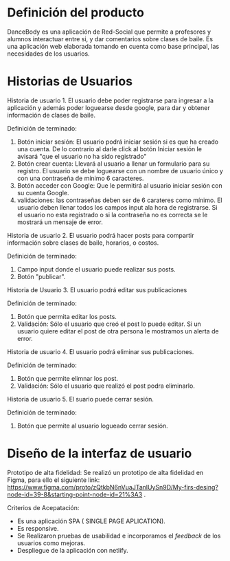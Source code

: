 # Definición del producto

DanceBody es una aplicación de Red-Social que permite a profesores y alumnos interactuar entre si, y dar comentarios sobre clases de baile. Es una aplicación web elaborada tomando en cuenta como base principal, las necesidades de los usuarios. 

# Historias de Usuarios

 Historia de usuario 1.
El usuario debe poder registrarse para ingresar a la aplicación y además poder loguearse desde google, para dar y obtener información de  clases de baile.

 Definición de terminado:
1. Botón iniciar sesión: El usuario podrá iniciar sesión si es que ha creado una cuenta.  De lo contrario al darle click al botón Iniciar sesión le avisará "que el usuario no ha sido registrado"
2. Botón crear cuenta: Llevará al usuario a llenar un formulario para su registro.  El usuario se debe loguearse con un nombre de usuario único y con una contraseña de mínimo 6 caracteres.
3. Botón acceder con Google: Que le permitirá al usuario iniciar sesión con su cuenta Google.
4. validaciones: las contraseñas deben ser de 6 carateres como mínimo. El usuario deben llenar todos los campos input ala hora de registrarse. Si el usuario no esta  registrado o si la contraseña no es correcta se le mostrará un mensaje de error.

 Historia de usuario 2.
El usuario podrá hacer posts para compartir información sobre clases de baile, horarios, o costos.

 Definición de terminado:
1. Campo input donde el usuario puede realizar sus posts.
2. Botón "publicar".

 Historia de Usuario 3.
El usuario podrá editar sus publicaciones

 Definición de terminado:
1. Botón que permita editar los posts.
2. Validación: Sólo el usuario que creó el post lo puede editar. Si un usuario quiere editar el post de otra persona le mostramos un alerta de error.

 Historia de usuario 4.
El usuario podrá eliminar sus publicaciones.

 Definición de terminado:
1. Botón que permite elimnar los post.
2. Validación: Sólo el usuario que realizó el post podra eliminarlo.

 Historia de usuario 5.
El suario puede cerrar sesión.

 Definición de terminado:
1. Botón que permite al usuario logueado cerrar sesión.

# Diseño de la interfaz de usuario

 Prototipo de alta fidelidad:
Se realizó un prototipo de alta fidelidad en Figma, para ello el siguiente link:
https://www.figma.com/proto/zQtkbN6nVuaJTanlUySn9D/My-firs-desing?node-id=39-8&starting-point-node-id=21%3A3 .

 Criterios de Acepatación:
 - Es una aplicación SPA ( SINGLE PAGE APLICATION).
 - Es responsive.
 -   Se Realizaron pruebas de usabilidad e incorporamos el _feedback_ de los usuarios como mejoras.
 - Despliegue de la aplicación con netlify.
 
  

